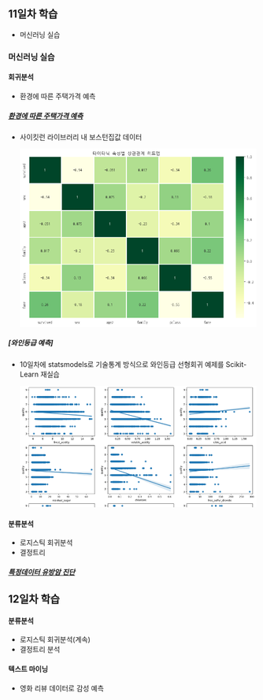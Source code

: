 ## 11일차 학습
- 머신러닝 실습

### 머신러닝 실습

#### 회귀분석
- 환경에 따른 주택가격 예측

##### [환경에 따른 주택가격 예측](https://github.com/hyanyul/python-analysis-2024/blob/main/day11/pa23_%EB%B3%B4%EC%8A%A4%ED%84%B4%EC%A3%BC%ED%83%9D%EA%B0%80%EA%B2%A9_%ED%9A%8C%EA%B7%80%EB%B6%84%EC%84%9D.ipynb)
- 사이킷런 라이브러리 내 보스턴집값 데이터

    ![결과산점도](https://github.com/hyanyul/python-analysis-2024/blob/main/images/pa15.png?raw=true)

##### [와인등급 예측]
- 10일차에 statsmodels로 기술통계 방식으로 와인등급 선형회귀 예제를 Scikit-Learn 재실습

    ![결과산점도](https://github.com/hyanyul/python-analysis-2024/blob/main/images/pa16.png?raw=true)

#### 분류분석
- 로지스틱 회귀분석
- 결정트리

##### [특정데이터 유방암 진단](https://github.com/hyanyul/python-analysis-2024/blob/main/day11/pa25_%EC%9C%A0%EB%B0%A9%EC%95%94%EC%A7%84%EB%8B%A8_%EB%A1%9C%EC%A7%80%EC%8A%A4%ED%8B%B1%ED%9A%8C%EA%B7%80%EB%B6%84%EC%84%9D.ipynb)


## 12일차 학습

#### 분류분석
- 로지스틱 회귀분석(계속)
- 결정트리 분석

#### 텍스트 마이닝
- 영화 리뷰 데이터로 감성 예측